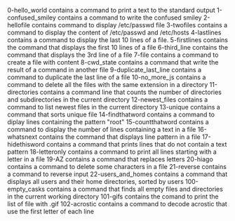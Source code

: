 0-hello_world contains a command to print a text to the standard output
1-confused_smiley contains a command to write the confused smiley
2-hellofile contains command to display /etc/passwd file
3-twofiles contains a command to display the content of /etc/passwd and /etc/hosts
4-lastlines contains a command to display the last 10 lines of a file.
5-firstlines contains the command that displays the first 10 lines of a file
6-third_line contains the command that displays the 3rd line of a file
7-file contains a command to create a file with content
8-cwd_state contains a command that write the result of a command in another file
9-duplicate_last_line contains a command to duplicate the last line of a file
10-no_more_js contains a command to delete all the files with the same extension in a directory
11-directories contains a command line that counts the number of directories and subdirectories in the current directory
12-newest_files contains a command to list newest files in the current directory
13-unique contains a command that sorts unique file
14-findthatword contains a command to diplay lines containing the pattern "root"
15-countthatword contains a command to display the number of lines containing a text in a file
16-whatsnext contains the command that displays line pattern in a file
17-hidethisword contains a command that prints lines that do not contain a text pattern
18-letteronly contains a command to print all lines starting with a letter in a file
19-AZ contains a command that replaces letters
20-hiago contains a command to delete some characters in a file
21-reverse contains a command to reverse input
22-users_and_homes contains a command that displays all users and their home directories, sorted by users
100-empty_casks contains a command that finds all empty files and directories in the current working directory
101-gifs contains the comand to print the list of file with .gif
102-acrostic contains a command to decode acrostic that use the first letter of each line
